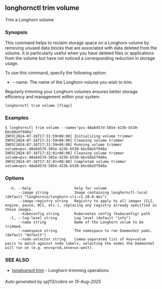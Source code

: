 ## longhornctl trim volume

Trim a Longhorn volume

### Synopsis

This command helps to reclaim storage space on a Longhorn volume by removing unused data blocks that are associated with data deleted from the volume.
It is particularly useful when you have deleted files or applications from the volume but have not noticed a corresponding reduction in storage usage.

To use this command, specify the following option:
- --name: The name of the Longhorn volume you wish to trim.

Regularly trimming your Longhorn volumes ensures better storage efficiency and management within your system.

```
longhornctl trim volume [flags]
```

### Examples

```
$ longhornctl trim volume --name="pvc-48a6457d-585e-423b-b530-bbc68a5f948a"
INFO[2024-07-16T17:31:59+08:00] Initializing volume trimmer
INFO[2024-07-16T17:31:59+08:00] Cleaning volume trimmer
INFO[2024-07-16T17:31:59+08:00] Running volume trimmer                        volume=pvc-48a6457d-585e-423b-b530-bbc68a5f948a
INFO[2024-07-16T17:32:01+08:00] Cleaning volume trimmer                       volume=pvc-48a6457d-585e-423b-b530-bbc68a5f948a
INFO[2024-07-16T17:32:01+08:00] Completed volume trimmer                      volume=pvc-48a6457d-585e-423b-b530-bbc68a5f948a
```

### Options

```
  -h, --help                    help for volume
      --image string            Image containing longhornctl-local (default "longhornio/longhorn-cli:v1.10.0-dev")
      --image-registry string   Registry to apply to all images (CLI, engine, pause, BCI, etc.), replacing any registry already specified in those images.
      --kubeconfig string       Kubernetes config (kubeconfig) path
  -l, --log-level string        Log level (default "info")
      --name string             Name of the Longhorn volum to be trimmed.
      --namespace string        The namespace to run DaemonSet pods. (default "default")
      --node-selector string    Comma-separated list of key=value pairs to match against node labels, selecting the nodes the DaemonSet will run on (e.g. env=prod,zone=us-west).
```

### SEE ALSO

* [longhornctl trim](longhornctl_trim.md)	 - Longhorn trimming operations

###### Auto generated by spf13/cobra on 15-Aug-2025
